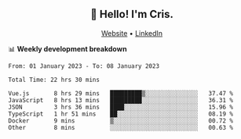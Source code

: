 
<h2 align="center">👋 Hello! I'm Cris.</h2>
<p align="center">
  <a href="https://www.criscunas.dev">Website</a> •
  <a href="https://www.linkedin.com/in/cristophercunas/">LinkedIn</a> 
</p>


📊 **Weekly development breakdown**
<!--START_SECTION:waka-->

```text
From: 01 January 2023 - To: 08 January 2023

Total Time: 22 hrs 30 mins

Vue.js       8 hrs 29 mins   █████████▒░░░░░░░░░░░░░░░   37.47 %
JavaScript   8 hrs 13 mins   █████████░░░░░░░░░░░░░░░░   36.31 %
JSON         3 hrs 36 mins   ████░░░░░░░░░░░░░░░░░░░░░   15.96 %
TypeScript   1 hr 51 mins    ██░░░░░░░░░░░░░░░░░░░░░░░   08.19 %
Docker       9 mins          ▒░░░░░░░░░░░░░░░░░░░░░░░░   00.72 %
Other        8 mins          ░░░░░░░░░░░░░░░░░░░░░░░░░   00.63 %
```

<!--END_SECTION:waka-->
